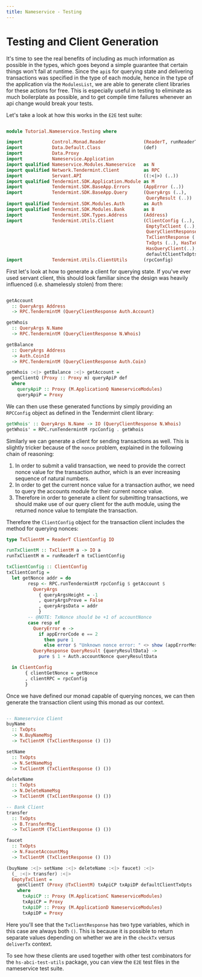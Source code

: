 ```yaml
---
title: Nameservice - Testing
---
```


# Testing and Client Generation

It's time to see the real benefits of including as much information as possible in the types, which goes beyond a simple guarantee that certain things won't fail at runtime. Since the `api`s for querying state and delivering transactions was specified in the type of each module, hence in the type of the application via the `ModulesList`, we are able to generate client libraries for these actions for free. This is especially useful in testing to eliminate as much boilerplate as possible, and to get compile time failures whenever an api change would break your tests.


Let's take a look at how this works in the `E2E` test suite:


~~~ haskell

module Tutorial.Nameservice.Testing where

import           Control.Monad.Reader              (ReaderT, runReaderT)
import           Data.Default.Class                (def)
import           Data.Proxy
import           Nameservice.Application
import qualified Nameservice.Modules.Nameservice   as N
import qualified Network.Tendermint.Client         as RPC
import           Servant.API                       ((:<|>) (..))
import qualified Tendermint.SDK.Application.Module as M
import           Tendermint.SDK.BaseApp.Errors     (AppError (..))
import           Tendermint.SDK.BaseApp.Query      (QueryArgs (..),
                                                    QueryResult (..))
import qualified Tendermint.SDK.Modules.Auth       as Auth
import qualified Tendermint.SDK.Modules.Bank       as B
import           Tendermint.SDK.Types.Address      (Address)
import           Tendermint.Utils.Client           (ClientConfig (..),
                                                    EmptyTxClient (..),
                                                    QueryClientResponse (..),
                                                    TxClientResponse (..),
                                                    TxOpts (..), HasTxClient(..),
                                                    HasQueryClient(..),
                                                    defaultClientTxOpts)
import           Tendermint.Utils.ClientUtils      (rpcConfig)
~~~

First let's look at how to generate a client for querying state. If you've ever used servant client, this should look familiar since the design was heavily influenced (i.e. shamelessly stolen) from there:


~~~ haskell

getAccount
  :: QueryArgs Address
  -> RPC.TendermintM (QueryClientResponse Auth.Account)

getWhois
  :: QueryArgs N.Name
  -> RPC.TendermintM (QueryClientResponse N.Whois)

getBalance
  :: QueryArgs Address
  -> Auth.CoinId
  -> RPC.TendermintM (QueryClientResponse Auth.Coin)

getWhois :<|> getBalance :<|> getAccount =
  genClientQ (Proxy :: Proxy m) queryApiP def
  where
    queryApiP :: Proxy (M.ApplicationQ NameserviceModules)
    queryApiP = Proxy
~~~

We can then use these generated functions by simply providing an `RPCConfig` object as defined in the Tendermint client library:

~~~ haskell
getWhois' :: QueryArgs N.Name -> IO (QueryClientResponse N.Whois)
getWhois' = RPC.runTendermintM rpcConfig . getWhois
~~~

Similarly we can generate a client for sending transactions as well. This is slightly tricker because of the `nonce` problem, explained in the following chain of reasoning:

1. In order to submit a valid transaction, we need to provide the correct nonce value for the transaction author, which is an ever increasing sequence of natural numbers.
2. In order to get the current nonce value for a transaction author, we need to query the accounts module for their current nonce value.
3. Therefore in order to generate a client for submitting transactions, we should make use of our query client for the auth module, using the returned nonce value to template the transaction.

Therefore the `ClientConfig` object for the transaction client includes the method for querying nonces:


~~~ haskell
type TxClientM = ReaderT ClientConfig IO

runTxClientM :: TxClientM a -> IO a
runTxClientM m = runReaderT m txClientConfig

txClientConfig :: ClientConfig
txClientConfig =
  let getNonce addr = do
        resp <- RPC.runTendermintM rpcConfig $ getAccount $
          QueryArgs
            { queryArgsHeight = -1
            , queryArgsProve = False
            , queryArgsData = addr
            }
        -- @NOTE: TxNonce should be +1 of accountNonce
        case resp of
          QueryError e ->
            if appErrorCode e == 2
              then pure 1
              else error $ "Unknown nonce error: " <> show (appErrorMessage e)
          QueryResponse QueryResult {queryResultData} ->
            pure $ 1 + Auth.accountNonce queryResultData

  in ClientConfig
       { clientGetNonce = getNonce
       , clientRPC = rpcConfig
       }
~~~


Once we have defined our monad capable of querying nonces, we can then generate the transaction client using this monad as our context.

~~~ haskell

-- Nameservice Client
buyName
  :: TxOpts
  -> N.BuyNameMsg
  -> TxClientM (TxClientResponse () ())

setName
  :: TxOpts
  -> N.SetNameMsg
  -> TxClientM (TxClientResponse () ())

deleteName
  :: TxOpts
  -> N.DeleteNameMsg
  -> TxClientM (TxClientResponse () ())

-- Bank Client
transfer
  :: TxOpts
  -> B.TransferMsg
  -> TxClientM (TxClientResponse () ())

faucet
  :: TxOpts
  -> N.FaucetAccountMsg
  -> TxClientM (TxClientResponse () ())

(buyName :<|> setName :<|> deleteName :<|> faucet) :<|>
  (_ :<|> transfer) :<|>
  EmptyTxClient =
    genClientT (Proxy @TxClientM) txApiCP txApiDP defaultClientTxOpts
    where
      txApiCP :: Proxy (M.ApplicationC NameserviceModules)
      txApiCP = Proxy
      txApiDP :: Proxy (M.ApplicationD NameserviceModules)
      txApiDP = Proxy
~~~

Here you'll see that the `TxClientResponse` has two type variables, which in this case are always both `()`. This is because it is possible to return separate values depending on whether we are in the `checkTx` versus `deliverTx` context.


To see how these clients are used together with other test combinators for the `hs-abci-test-utils` package, you can view the `E2E` test files in the nameservice test suite.
